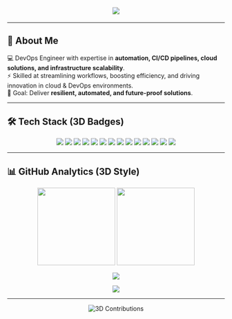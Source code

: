 <h1 align="center">
  <img src="https://readme-typing-svg.herokuapp.com?font=Orbitron&size=32&duration=4000&pause=1000&color=00F7FF&center=true&vCenter=true&width=700&lines=Hi!+I'm+Meraj+Pathan;DevOps+Engineer;Cloud+%7C+Automation+%7C+CI%2FCD;Always+Learning+%26+Building" />
</h1>

---

## 🌌 About Me
💻 DevOps Engineer with expertise in **automation, CI/CD pipelines, cloud solutions, and infrastructure scalability**.  
⚡ Skilled at streamlining workflows, boosting efficiency, and driving innovation in cloud & DevOps environments.  
🎯 Goal: Deliver **resilient, automated, and future-proof solutions**.  

---

## 🛠️ Tech Stack (3D Badges)

<p align="center">
  <img src="https://img.shields.io/badge/DevOps-%2300ADD8.svg?style=for-the-badge&logo=devops&logoColor=white" />
  <img src="https://img.shields.io/badge/Jenkins-D24939?style=for-the-badge&logo=jenkins&logoColor=white" />
  <img src="https://img.shields.io/badge/Oracle-F80000?style=for-the-badge&logo=oracle&logoColor=white" />
  <img src="https://img.shields.io/badge/GitHub_Copilot-000000?style=for-the-badge&logo=githubcopilot&logoColor=white" />
  <img src="https://img.shields.io/badge/MSSQL-CC2927?style=for-the-badge&logo=microsoftsqlserver&logoColor=white" />
  <img src="https://img.shields.io/badge/Linux-FCC624?style=for-the-badge&logo=linux&logoColor=black" />
  <img src="https://img.shields.io/badge/AWS-FF9900?style=for-the-badge&logo=amazonaws&logoColor=white" />
  <img src="https://img.shields.io/badge/Ansible-EE0000?style=for-the-badge&logo=ansible&logoColor=white" />
  <img src="https://img.shields.io/badge/Git-F05032?style=for-the-badge&logo=git&logoColor=white" />
  <img src="https://img.shields.io/badge/GitHub-181717?style=for-the-badge&logo=github&logoColor=white" />
  <img src="https://img.shields.io/badge/CI%2FCD-0A0A0A?style=for-the-badge&logo=gitlab&logoColor=orange" />
  <img src="https://img.shields.io/badge/Docker-2496ED?style=for-the-badge&logo=docker&logoColor=white" />
  <img src="https://img.shields.io/badge/AutoSys-005571?style=for-the-badge&logo=automation&logoColor=white" />
  <img src="https://img.shields.io/badge/LoanIQ-2D2E83?style=for-the-badge&logo=ibm&logoColor=white" />
</p>

---

## 📊 GitHub Analytics (3D Style)

<p align="center">
  <img src="https://github-readme-stats.vercel.app/api?username=merajpathanAK&show_icons=true&theme=tokyonight&hide_border=true&bg_color=0D1117&border_radius=15&count_private=true" height="180" />
  <img src="https://github-readme-streak-stats.herokuapp.com?user=merajpathanAK&theme=tokyonight&hide_border=true&background=0D1117&border_radius=15" height="180" />
</p>

<p align="center">
  <img src="https://github-readme-activity-graph.vercel.app/graph?username=merajpathanAK&theme=react-dark&hide_border=true&bg_color=0D1117&radius=15" />
</p>

<p align="center">
  <img src="https://github-profile-trophy.vercel.app/?username=merajpathanAK&theme=algolia&no-frame=true&margin-w=10&margin-h=10" />
</p>

---

<p align="center">
  <img src="https://raw.githubusercontent.com/merajpathanAK/merajpathanAK/main/profile-3d-contrib/profile-night-rainbow.svg" alt="3D Contributions" />
</p>




